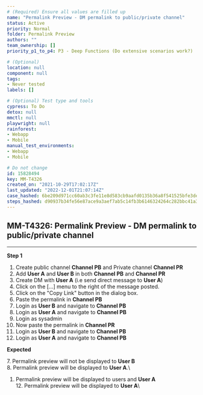 ```yaml
---
# (Required) Ensure all values are filled up
name: "Permalink Preview - DM permalink to public/private channel"
status: Active
priority: Normal
folder: Permalink Preview
authors: ""
team_ownership: []
priority_p1_to_p4: P3 - Deep Functions (Do extensive scenarios work?)

# (Optional)
location: null
component: null
tags: 
- Never tested
labels: []

# (Optional) Test type and tools
cypress: To Do
detox: null
mmctl: null
playwright: null
rainforest: 
- Webapp
- Mobile
manual_test_environments: 
- Webapp
- Mobile

# Do not change
id: 15828494
key: MM-T4326
created_on: "2021-10-29T17:02:17Z"
last_updated: "2022-12-01T21:07:14Z"
case_hashed: 6be209d971cc60ab3c3fe11e8d583cb9aafd0135b36a8f541525bfe3def596e7a5ccb623e5353d9c12ce841363aec493
steps_hashed: d90937b34fe56e87ace9a3aef7ab5c14fb3b6146324264c282bbc41a32ccf74637e9e8541ec30a319153aeb688bd77c6
---
```


<!-- (Auto-generated) Based on frontmatter's "key" and "name" -->

## MM-T4326: Permalink Preview - DM permalink to public/private channel

---

**Step 1**

1. Create public channel **Channel PB** and Private channel **Channel PR**
2. Add **User A** and **User B** in both **Channel PB** and **Channel PR**
3. Create DM with **User A** (i.e send direct message to **User A**)
4. Click on the \[...] menu to the right of the message posted.
5. Click on the "Copy Link" button in the dialog box.
6. Paste the permalink in **Channel PB**
7. Login as **User B** and navigate to **Channel PB**
8. Login as **User A** and navigate to **Channel PB**
9. Login as sysadmin
10. Now paste the permalink in **Channel PR**
11. Login as **User B** and navigate to **Channel PB**
12. Login as **User A** and navigate to **Channel PB**

**Expected**

7\. Permalink preview will not be displayed to **User B**\
8\. Permalink preview will be displayed to **User A**.\\

1. Permalink preview will be displayed to users and **User A**
   \
   12\. Permalink preview will be displayed to **User A**\\
